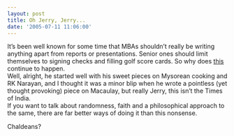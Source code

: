 ```yaml
---
layout: post
title: Oh Jerry, Jerry...
date: '2005-07-11 11:06:00'
---
```


<p>It&rsquo;s been well known for some time that MBAs shouldn&rsquo;t really be writing anything apart from reports or presentations. Senior ones should limit themselves to signing checks and filling golf score cards. So why does <a href="http://www.indianexpress.com/full_story.php?content_id=74199" target="_blank">this</a> continue to happen.<br/>
Well, alright, he started well with his sweet pieces on Mysorean cooking and RK Narayan, and I thought it was a minor blip when he wrote a pointless (yet thought provoking) piece on Macaulay, but really Jerry, this isn&rsquo;t the Times of India.<br/>
If you want to talk about randomness, faith and a philosophical approach to the same, there are far better ways of doing it than this nonsense. </p>

<p>Chaldeans?</p>